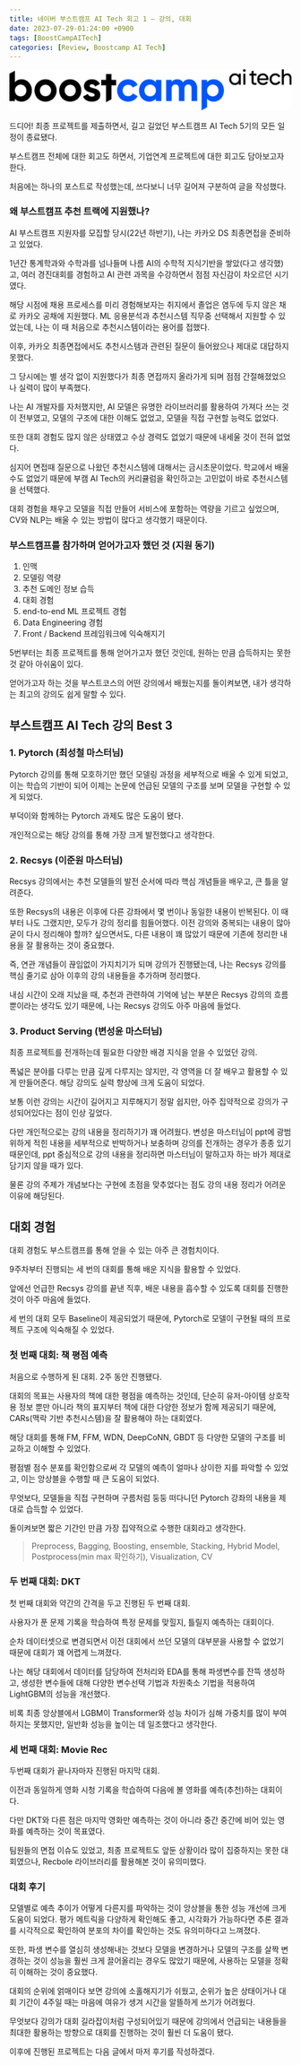 ```yaml
---
title: 네이버 부스트캠프 AI Tech 회고 1 — 강의, 대회
date: 2023-07-29-01:24:00 +0900
tags: [BoostCampAITech]
categories: [Review, Boostcamp AI Tech]
---
```

![boostcamp](/assets/post_imgs/boostcamp1.png)

드디어! 최종 프로젝트를 제출하면서, 길고 길었던 부스트캠프 AI Tech 5기의 모든 일정이 종료됐다.

부스트캠프 전체에 대한 회고도 하면서, 기업연계 프로젝트에 대한 회고도 담아보고자 한다.

처음에는 하나의 포스트로 작성했는데, 쓰다보니 너무 길어져 구분하여 글을 작성했다.

### 왜 부스트캠프 추천 트랙에 지원했나?

AI 부스트캠프 지원자를 모집할 당시(22년 하반기), 나는 카카오 DS 최종면접을 준비하고 있었다.

1년간 통계학과와 수학과를 넘나들며 나름 AI의 수학적 지식기반을 쌓았(다고 생각했)고, 여러 경진대회를 경험하고 AI 관련 과목을 수강하면서 점점 자신감이 차오르던 시기였다.

해당 시점에 채용 프로세스를 미리 경험해보자는 취지에서 졸업은 염두에 두지 않은 채로 카카오 공채에 지원했다. ML 응용분석과 추천시스템 직무중 선택해서 지원할 수 있었는데, 나는 이 때 처음으로 추천시스템이라는 용어를 접했다.

이후, 카카오 최종면접에서도 추천시스템과 관련된 질문이 들어왔으나 제대로 대답하지 못했다.

그 당시에는 별 생각 없이 지원했다가 최종 면접까지 올라가게 되며 점점 간절해졌었으나 실력이 많이 부족했다. 

나는 AI 개발자를 자처했지만, AI 모델은 유명한 라이브러리를 활용하여 가져다 쓰는 것이 전부였고, 모델의 구조에 대한 이해도 없었고, 모델을 직접 구현할 능력도 없었다.

또한 대회 경험도 많지 않은 상태였고 수상 경력도 없었기 때문에 내세울 것이 전혀 없었다.

심지어 면접때 질문으로 나왔던 추천시스템에 대해서는 금시초문이었다. 학교에서 배울 수도 없었기 때문에 부캠 AI Tech의 커리큘럼을 확인하고는 고민없이 바로 추천시스템을 선택했다.

대회 경험을 채우고 모델을 직접 만들어 서비스에 포함하는 역량을 기르고 싶었으며,
CV와 NLP는 배울 수 있는 방법이 많다고 생각했기 때문이다.

### 부스트캠프를 참가하며 얻어가고자 했던 것 (지원 동기)

1. 인맥
2. 모델링 역량
3. 추천 도메인 정보 습득
4. 대회 경험
5. end-to-end ML 프로젝트 경험
6. Data Engineering 경험
7. Front / Backend 프레임워크에 익숙해지기

5번부터는 최종 프로젝트를 통해 얻어가고자 했던 것인데, 원하는 만큼 습득하지는 못한 것 같아 아쉬움이 있다.

얻어가고자 하는 것을 부스트코스의 어떤 강의에서 배웠는지를 돌이켜보면, 내가 생각하는 최고의 강의도 쉽게 말할 수 있다.

## 부스트캠프 AI Tech 강의 Best 3

### 1. **Pytorch (최성철 마스터님)**

Pytorch 강의를 통해 모호하기만 했던 모델링 과정을 세부적으로 배울 수 있게 되었고, 이는 학습의 기반이 되어 이제는 논문에 언급된 모델의 구조를 보며 모델을 구현할 수 있게 되었다.

부덕이와 함께하는 Pytorch 과제도 많은 도움이 됐다.

개인적으로는 해당 강의를 통해 가장 크게 발전했다고 생각한다.

### 2. **Recsys (이준원 마스터님)**

Recsys 강의에서는 추천 모델들의 발전 순서에 따라 핵심 개념들을 배우고, 큰 틀을 알려준다.

또한 Recsys의 내용은 이후에 다른 강좌에서 몇 번이나 동일한 내용이 반복된다. 이 때부터 나도 그랬지만, 모두가 강의 정리를 힘들어했다. 이전 강의와 중복되는 내용이 많아 굳이 다시 정리해야 할까? 싶으면서도, 다른 내용이 꽤 많았기 때문에 기존에 정리한 내용을 잘 활용하는 것이 중요했다.

즉, 연관 개념들이 끊임없이 가지치기가 되며 강의가 진행됐는데, 나는 Recsys 강의를 핵심 줄기로 삼아 이후의 강의 내용들을 추가하며 정리했다.

내심 시간이 오래 지났을 때, 추천과 관련하여 기억에 남는 부분은 Recsys 강의의 흐름 뿐이라는 생각도 있기 때문에, 나는 Recsys 강의도 아주 마음에 들었다.

### 3. **Product Serving (변성윤 마스터님)**

최종 프로젝트를 전개하는데 필요한 다양한 배경 지식을 얻을 수 있었던 강의.

폭넓은 분야를 다루는 만큼 깊게 다루지는 않지만, 각 영역을 더 잘 배우고 활용할 수 있게 만들어준다.  해당 강의도 실력 향상에 크게 도움이 되었다.

보통 이런 강의는 시간이 길어지고 지루해지기 정말 쉽지만, 아주 집약적으로 강의가 구성되어있다는 점이 인상 깊었다.

다만 개인적으로는 강의 내용을 정리하기가 꽤 어려웠다. 변성윤 마스터님이 ppt에 광범위하게 적힌 내용을 세부적으로 반박하거나 보충하며 강의를 전개하는 경우가 종종 있기 때문인데, ppt 중심적으로 강의 내용을 정리하면 마스터님이 말하고자 하는 바가 제대로 담기지 않을 때가 있다. 

물론 강의 주제가 개념보다는 구현에 초점을 맞추었다는 점도 강의 내용 정리가 어려운 이유에 해당된다.

## 대회 경험

대회 경험도 부스트캠프를 통해 얻을 수 있는 아주 큰 경험치이다.

9주차부터 진행되는 세 번의 대회를 통해 배운 지식을 활용할 수 있었다.

앞에선 언급한 Recsys 강의를 끝낸 직후, 배운 내용을 흡수할 수 있도록 대회를 진행한 것이 아주 마음에 들었다.

세 번의 대회 모두 Baseline이 제공되었기 때문에, Pytorch로 모델이 구현될 때의 프로젝트 구조에 익숙해질 수 있었다.

### 첫 번째 대회: 책 평점 예측

처음으로 수행하게 된 대회. 2주 동안 진행됐다.

대회의 목표는 사용자의 책에 대한 평점을 예측하는 것인데, 단순히 유저-아이템 상호작용 정보 뿐만 아니라 책의 표지부터 책에 대한 다양한 정보가 함께 제공되기 때문에, CARs(맥락 기반 추천시스템)을 잘 활용해야 하는 대회였다.

해당 대회를 통해 FM, FFM, WDN, DeepCoNN, GBDT 등 다양한 모델의 구조를 비교하고 이해할 수 있었다.

평점별 점수 분포를 확인함으로써 각 모델의 예측이 얼마나 상이한 지를 파악할 수 있었고, 이는 앙상블을 수행할 때 큰 도움이 되었다.

무엇보다, 모델들을 직접 구현하며 구름처럼 둥둥 떠다니던 Pytorch 강좌의 내용을 제대로 습득할 수 있었다.

돌이켜보면 짧은 기간인 만큼 가장 집약적으로 수행한 대회라고 생각한다.

> Preprocess, Bagging, Boosting, ensemble, Stacking, Hybrid Model, Postprocess(min max 확인하기), Visualization, CV
> 

### 두 번째 대회: DKT

첫 번째 대회와 약간의 간격을 두고 진행된 두 번째 대회.

사용자가 푼 문제 기록을 학습하여 특정 문제를 맞힐지, 틀릴지 예측하는 대회이다.

순차 데이터셋으로 변경되면서 이전 대회에서 쓰던 모델의 대부분을 사용할 수 없었기 때문에 대회가 꽤 어렵게 느껴졌다.

나는 해당 대회에서 데이터를 담당하여 전처리와 EDA를 통해 파생변수를 잔뜩 생성하고, 생성한 변수들에 대해 다양한 변수선택 기법과 차원축소 기법을 적용하여 LightGBM의 성능을 개선했다.

비록 최종 앙상블에서 LGBM이 Transformer와 성능 차이가 심해 가중치를 많이 부여하지는 못했지만, 일반화 성능을 높이는 데 일조했다고 생각한다.

### 세 번째 대회: Movie Rec

두번째 대회가 끝나자마자 진행된 마지막 대회.

이전과 동일하게 영화 시청 기록을 학습하여 다음에 볼 영화를 예측(추천)하는 대회이다.

다만 DKT와 다른 점은 마지막 영화만 예측하는 것이 아니라 중간 중간에 비어 있는 영화를 예측하는 것이 목표였다.

팀원들의 면접 이슈도 있었고, 최종 프로젝트도 앞둔 상황이라 많이 집중하지는 못한 대회였으나, Recbole 라이브러리를 활용해본 것이 유의미했다.

### 대회 후기

모델별로 예측 추이가 어떻게 다른지를 파악하는 것이 앙상블을 통한 성능 개선에 크게 도움이 되었다. 평가 메트릭을 다양하게 확인해도 좋고, 시각화가 가능하다면 추론 결과를 시각적으로 확인하여 분포의 차이를 확인하는 것도 유의미하다고 느껴졌다.

또한, 파생 변수를 열심히 생성해내는 것보다 모델을 변경하거나 모델의 구조를 살짝 변경하는 것이 성능을 훨씬 크게 끌어올리는 경우도 많았기 때문에, 사용하는 모델을 정확히 이해하는 것이 중요했다.

대회의 순위에 얽매이다 보면 강의에 소홀해지기가 쉬웠고, 순위가 높은 상태이거나 대회 기간이 4주일 때는 마음에 여유가 생겨 시간을 알뜰하게 쓰기가 어려웠다.

무엇보다 강의가 대회 길라잡이처럼 구성되어있기 때문에 강의에서 언급되는 내용들을 최대한 활용하는 방향으로 대회를 진행하는 것이 훨씬 더 도움이 됐다.

이후에 진행된 프로젝트는 다음 글에서 마저 후기를 작성하겠다.